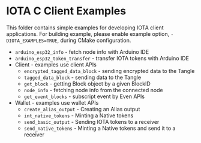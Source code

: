 # IOTA C Client Examples

This folder contains simple examples for developing IOTA client applications.
For building example, please enable example option, `-DIOTA_EXAMPLES=TRUE`, during CMake configuration.

* `arduino_esp32_info` - fetch node info with Arduino IDE
* `arduino_esp32_token_transfer` - transfer IOTA tokens with Arduino IDE
* Client - examples use client APIs
  * `encrypted_tagged_data_block` - sending encrypted data to the Tangle
  * `tagged_data_block` - sending data to the Tangle
  * `get_block` - getting Block object by a given BlockID
  * `node_info` - fetching node info from the connected node
  * `get_event_blocks` - subscript event by Even APIs
* Wallet - examples use wallet APIs
  * `create_alias_output` - Creating an Alias output
  * `int_native_tokens` - Minting a Native tokens
  * `send_basic_output` - Sending IOTA tokens to a receiver
  * `send_native_tokens` - Minting a Native tokens and send it to a receiver


